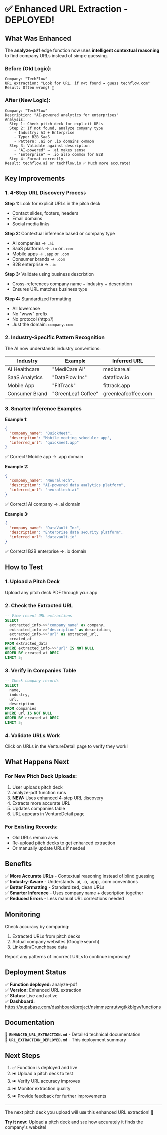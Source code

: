 # ✅ Enhanced URL Extraction - DEPLOYED!

## What Was Enhanced

The **analyze-pdf** edge function now uses **intelligent contextual reasoning** to find company URLs instead of simple guessing.

### Before (Old Logic):
```
Company: "TechFlow"
URL extraction: "Look for URL, if not found → guess techflow.com"
Result: Often wrong! 🔴
```

### After (New Logic):
```
Company: "TechFlow"
Description: "AI-powered analytics for enterprises"
Analysis:
  Step 1: Check pitch deck for explicit URLs
  Step 2: If not found, analyze company type
    - Industry: AI + Enterprise
    - Type: B2B SaaS
    - Pattern: .ai or .io domains common
  Step 3: Validate against description
    - "AI-powered" → .ai makes sense
    - "Enterprise" → .io also common for B2B
  Step 4: Format correctly
Result: techflow.ai or techflow.io ✅ Much more accurate!
```

## Key Improvements

### 1. 4-Step URL Discovery Process

**Step 1:** Look for explicit URLs in the pitch deck
- Contact slides, footers, headers
- Email domains
- Social media links

**Step 2:** Contextual inference based on company type
- AI companies → `.ai`
- SaaS platforms → `.io` or `.com`
- Mobile apps → `.app` or `.com`
- Consumer brands → `.com`
- B2B enterprise → `.io`

**Step 3:** Validate using business description
- Cross-references company name + industry + description
- Ensures URL matches business type

**Step 4:** Standardized formatting
- All lowercase
- No "www" prefix
- No protocol (http://)
- Just the domain: `company.com`

### 2. Industry-Specific Pattern Recognition

The AI now understands industry conventions:

| Industry | Example | Inferred URL |
|----------|---------|--------------|
| AI Healthcare | "MediCare AI" | medicare.ai |
| SaaS Analytics | "DataFlow Inc" | dataflow.io |
| Mobile App | "FitTrack" | fittrack.app |
| Consumer Brand | "GreenLeaf Coffee" | greenleafcoffee.com |

### 3. Smarter Inference Examples

**Example 1:**
```json
{
  "company_name": "QuickMeet",
  "description": "Mobile meeting scheduler app",
  "inferred_url": "quickmeet.app"
}
```
✅ Correct! Mobile app → .app domain

**Example 2:**
```json
{
  "company_name": "NeuralTech",
  "description": "AI-powered data analytics platform",
  "inferred_url": "neuraltech.ai"
}
```
✅ Correct! AI company → .ai domain

**Example 3:**
```json
{
  "company_name": "DataVault Inc",
  "description": "Enterprise data security platform",
  "inferred_url": "datavault.io"
}
```
✅ Correct! B2B enterprise → .io domain

## How to Test

### 1. Upload a Pitch Deck

Upload any pitch deck PDF through your app

### 2. Check the Extracted URL

```sql
-- View recent URL extractions
SELECT 
  extracted_info->>'company_name' as company,
  extracted_info->>'description' as description,
  extracted_info->>'url' as extracted_url,
  created_at
FROM extracted_data
WHERE extracted_info->>'url' IS NOT NULL
ORDER BY created_at DESC
LIMIT 5;
```

### 3. Verify in Companies Table

```sql
-- Check company records
SELECT 
  name,
  industry,
  url,
  description
FROM companies
WHERE url IS NOT NULL
ORDER BY created_at DESC
LIMIT 5;
```

### 4. Validate URLs Work

Click on URLs in the VentureDetail page to verify they work!

## What Happens Next

### For New Pitch Deck Uploads:
1. User uploads pitch deck
2. analyze-pdf function runs
3. **NEW:** Uses enhanced 4-step URL discovery
4. Extracts more accurate URL
5. Updates companies table
6. URL appears in VentureDetail page

### For Existing Records:
- Old URLs remain as-is
- Re-upload pitch decks to get enhanced extraction
- Or manually update URLs if needed

## Benefits

✅ **More Accurate URLs** - Contextual reasoning instead of blind guessing  
✅ **Industry-Aware** - Understands .ai, .io, .app, .com conventions  
✅ **Better Formatting** - Standardized, clean URLs  
✅ **Smarter Inference** - Uses company name + description together  
✅ **Reduced Errors** - Less manual URL corrections needed  

## Monitoring

Check accuracy by comparing:
1. Extracted URLs from pitch decks
2. Actual company websites (Google search)
3. LinkedIn/Crunchbase data

Report any patterns of incorrect URLs to continue improving!

## Deployment Status

✅ **Function deployed:** analyze-pdf  
✅ **Version:** Enhanced URL extraction  
✅ **Status:** Live and active  
✅ **Dashboard:** https://supabase.com/dashboard/project/nsimmsznrutwgtkkblgw/functions  

## Documentation

📄 **`ENHANCED_URL_EXTRACTION.md`** - Detailed technical documentation  
📄 **`URL_EXTRACTION_DEPLOYED.md`** - This deployment summary  

## Next Steps

1. ✅ Function is deployed and live
2. ⏭️ Upload a pitch deck to test
3. ⏭️ Verify URL accuracy improves
4. ⏭️ Monitor extraction quality
5. ⏭️ Provide feedback for further improvements

---

The next pitch deck you upload will use this enhanced URL extraction! 🚀

**Try it now:** Upload a pitch deck and see how accurately it finds the company's website!





